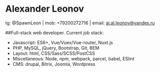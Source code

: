 # Alexander Leonov
tg: @SpawnLeon | mob: +79200272716 | email: al.al.leonov@yandex.ru


##Full-stack web developer. Current job stack:
- Javascript: ES6+, Vue/Vuex/Vue-router, Nuxt.js
- PHP, MySQL, jQuery, Bootstrap, Git, BEM
- Layout: html,  CSS/Sass/SCSS/PostCSS
- Miscellaneous: Node, npm, webpack, parcel, babel, ESlint
- CMS: drupal, Bitrix, Joomla, Wordpress